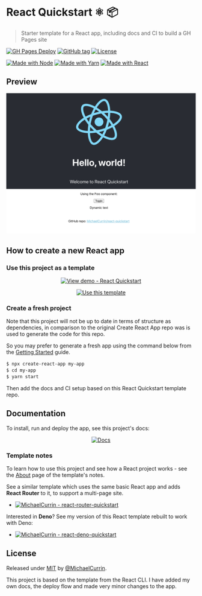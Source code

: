 # React Quickstart ⚛️ 📦
> Starter template for a React app, including docs and CI to build a GH Pages site

[![GH Pages Deploy](https://github.com/MichaelCurrin/react-quickstart/workflows/GH%20Pages%20Deploy/badge.svg)](https://github.com/MichaelCurrin/react-quickstart/actions?query=workflow:"GH+Pages+Deploy")
[![GitHub tag](https://img.shields.io/github/tag/MichaelCurrin/react-quickstart)](https://github.com/MichaelCurrin/react-quickstart/tags/)
[![License](https://img.shields.io/badge/License-MIT-blue)](#license)

[![Made with Node](https://img.shields.io/badge/Node.js->=10-blue?logo=node.js&logoColor=white)](https://nodejs.org)
[![Made with Yarn](https://img.shields.io/badge/Yarn->=1-blue?logo=yarn&logoColor=white)](https://classic.yarnpkg.com)
[![Made with React](https://img.shields.io/github/package-json/dependency-version/MichaelCurrin/react-quickstart/react?logo=react)](https://www.npmjs.com/package/react)


## Preview

<div align="center">
    <a href="https://michaelcurrin.github.io/react-quickstart/">
        <img src="/sample.png" alt="Sample screenshot" title="Sample screenshot" width="600" />
    </a>
</div>


## How to create a new React app

### Use this project as a template

<div align="center">

[![View demo - React Quickstart](https://img.shields.io/badge/View_demo-React_App_Quickstart-blue?style=for-the-badge)](https://michaelcurrin.github.io/react-quickstart/)

[![Use this template](https://img.shields.io/badge/Generate-Use_this_template-2ea44f?style=for-the-badge)](https://github.com/MichaelCurrin/react-quickstart/generate)

</div>

### Create a fresh project

Note that this project will not be up to date in terms of structure as dependencies, in comparison to the original Create React App repo was is used to generate the code for this repo.

So you may prefer to generate a fresh app using the command below from the [Getting Started](https://create-react-app.dev/docs/getting-started/) guide.

```sh
$ npx create-react-app my-app
$ cd my-app
$ yarn start
```

Then add the docs and CI setup based on this React Quickstart template repo.


## Documentation

To install, run and deploy the app, see this project's docs:

<div align="center">

[![Docs](https://img.shields.io/badge/View-Documentation-blue?style=for-the-badge)](/docs/README.md)

</div>

### Template notes

To learn how to use this project and see how a React project works - see the [About](/docs/template-notes/about.md) page of the template's notes.

See a similar template which uses the same basic React app and adds **React Router** to it, to support a multi-page site.

- [![MichaelCurrin - react-router-quickstart](https://img.shields.io/static/v1?label=MichaelCurrin&message=react-router-quickstart&color=blue&logo=github)](https://github.com/MichaelCurrin/react-router-quickstart)

Interested in **Deno**? See my version of this React template rebuilt to work with Deno:

- [![MichaelCurrin - react-deno-quickstart](https://img.shields.io/static/v1?label=MichaelCurrin&message=react-deno-quickstart&color=blue&logo=github)](https://github.com/MichaelCurrin/react-deno-quickstart)


## License

Released under [MIT](/LICENSE) by [@MichaelCurrin](https://github.com/MichaelCurrin).

<!-- TODO remove this line when creating a project from this template -->

This project is based on the template from the React CLI. I have added my own docs, the deploy flow and made very minor changes to the app.
